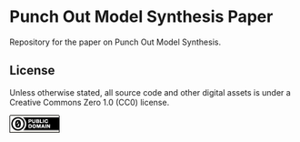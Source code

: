 Punch Out Model Synthesis Paper
===

Repository for the paper on Punch Out Model Synthesis.

License
---

Unless otherwise stated, all source code and other digital assets is under a Creative Commons Zero 1.0 (CC0) license.

![CC0](img/cc0_88x31.png)

